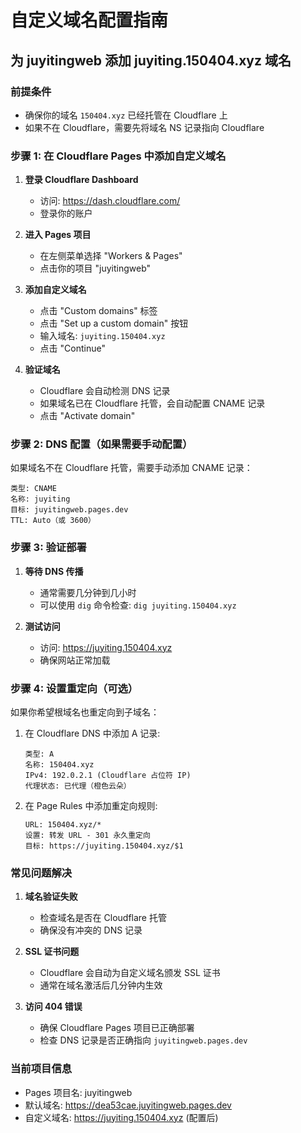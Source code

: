 # 自定义域名配置指南

## 为 juyitingweb 添加 juyiting.150404.xyz 域名

### 前提条件
- 确保你的域名 `150404.xyz` 已经托管在 Cloudflare 上
- 如果不在 Cloudflare，需要先将域名 NS 记录指向 Cloudflare

### 步骤 1: 在 Cloudflare Pages 中添加自定义域名

1. **登录 Cloudflare Dashboard**
   - 访问: https://dash.cloudflare.com/
   - 登录你的账户

2. **进入 Pages 项目**
   - 在左侧菜单选择 "Workers & Pages"
   - 点击你的项目 "juyitingweb"

3. **添加自定义域名**
   - 点击 "Custom domains" 标签
   - 点击 "Set up a custom domain" 按钮
   - 输入域名: `juyiting.150404.xyz`
   - 点击 "Continue"

4. **验证域名**
   - Cloudflare 会自动检测 DNS 记录
   - 如果域名已在 Cloudflare 托管，会自动配置 CNAME 记录
   - 点击 "Activate domain"

### 步骤 2: DNS 配置（如果需要手动配置）

如果域名不在 Cloudflare 托管，需要手动添加 CNAME 记录：

```
类型: CNAME
名称: juyiting
目标: juyitingweb.pages.dev
TTL: Auto（或 3600）
```

### 步骤 3: 验证部署

1. **等待 DNS 传播**
   - 通常需要几分钟到几小时
   - 可以使用 `dig` 命令检查: `dig juyiting.150404.xyz`

2. **测试访问**
   - 访问: https://juyiting.150404.xyz
   - 确保网站正常加载

### 步骤 4: 设置重定向（可选）

如果你希望根域名也重定向到子域名：

1. 在 Cloudflare DNS 中添加 A 记录:
   ```
   类型: A
   名称: 150404.xyz
   IPv4: 192.0.2.1 (Cloudflare 占位符 IP)
   代理状态: 已代理（橙色云朵）
   ```

2. 在 Page Rules 中添加重定向规则:
   ```
   URL: 150404.xyz/*
   设置: 转发 URL - 301 永久重定向
   目标: https://juyiting.150404.xyz/$1
   ```

### 常见问题解决

1. **域名验证失败**
   - 检查域名是否在 Cloudflare 托管
   - 确保没有冲突的 DNS 记录

2. **SSL 证书问题**
   - Cloudflare 会自动为自定义域名颁发 SSL 证书
   - 通常在域名激活后几分钟内生效

3. **访问 404 错误**
   - 确保 Cloudflare Pages 项目已正确部署
   - 检查 DNS 记录是否正确指向 `juyitingweb.pages.dev`

### 当前项目信息
- Pages 项目名: juyitingweb
- 默认域名: https://dea53cae.juyitingweb.pages.dev
- 自定义域名: https://juyiting.150404.xyz (配置后) 